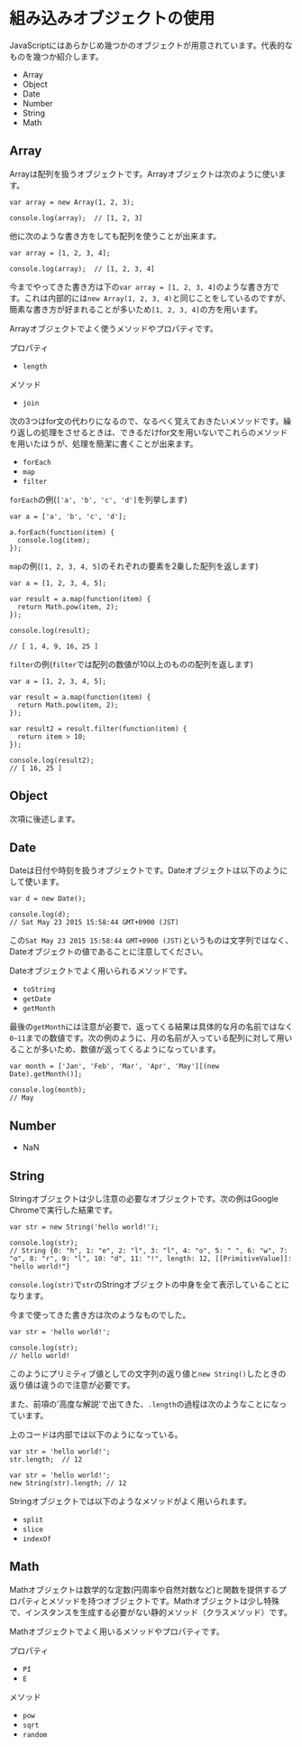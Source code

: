 # 組み込みオブジェクトの使用
JavaScriptにはあらかじめ幾つかのオブジェクトが用意されています。代表的なものを幾つか紹介します。

* Array
* Object
* Date
* Number
* String
* Math

## Array
Arrayは配列を扱うオブジェクトです。Arrayオブジェクトは次のように使います。

```
var array = new Array(1, 2, 3);

console.log(array);  // [1, 2, 3]
```
他に次のような書き方をしても配列を使うことが出来ます。

```
var array = [1, 2, 3, 4];

console.log(array);  // [1, 2, 3, 4]
```

今までやってきた書き方は下の`var array = [1, 2, 3, 4]`のような書き方です。これは内部的には`new Array(1, 2, 3, 4)`と同じことをしているのですが、簡素な書き方が好まれることが多いため`[1, 2, 3, 4]`の方を用います。

Arrayオブジェクトでよく使うメソッドやプロパティです。

プロパティ
 * `length`

メソッド
 * `join`

次の3つはfor文の代わりになるので、なるべく覚えておきたいメソッドです。繰り返しの処理をさせるときは、できるだけfor文を用いないでこれらのメソッドを用いたほうが、処理を簡潔に書くことが出来ます。
 * `forEach`
 * `map`
 * `filter`

`forEach`の例(`['a', 'b', 'c', 'd']`を列挙します)

```
var a = ['a', 'b', 'c', 'd'];

a.forEach(function(item) {
  console.log(item);
});
```

`map`の例(`[1, 2, 3, 4, 5]`のそれぞれの要素を2乗した配列を返します)

```
var a = [1, 2, 3, 4, 5];

var result = a.map(function(item) {
  return Math.pow(item, 2);
});

console.log(result);

// [ 1, 4, 9, 16, 25 ]
```

`filter`の例(`filter`では配列の数値が10以上のものの配列を返します)

```
var a = [1, 2, 3, 4, 5];

var result = a.map(function(item) {
  return Math.pow(item, 2);
});

var result2 = result.filter(function(item) {
  return item > 10;
});

console.log(result2);
// [ 16, 25 ]
```

## Object
次項に後述します。

## Date
Dateは日付や時刻を扱うオブジェクトです。Dateオブジェクトは以下のようにして使います。

```
var d = new Date();

console.log(d);
// Sat May 23 2015 15:58:44 GMT+0900 (JST)
```

この`Sat May 23 2015 15:58:44 GMT+0900 (JST)`というものは文字列ではなく、Dateオブジェクトの値であることに注意してください。

Dateオブジェクトでよく用いられるメソッドです。
 * `toString`
 * `getDate`
 * `getMonth`

最後の`getMonth`には注意が必要で、返ってくる結果は具体的な月の名前ではなく`0~11`までの数値です。次の例のように、月の名前が入っている配列に対して用いることが多いため、数値が返ってくるようになっています。

```
var month = ['Jan', 'Feb', 'Mar', 'Apr', 'May'][(new Date).getMonth()];

console.log(month);
// May
```

## Number
 * NaN

## String
Stringオブジェクトは少し注意の必要なオブジェクトです。次の例はGoogle Chromeで実行した結果です。

```
var str = new String('hello world!');

console.log(str);
// String {0: "h", 1: "e", 2: "l", 3: "l", 4: "o", 5: " ", 6: "w", 7: "o", 8: "r", 9: "l", 10: "d", 11: "!", length: 12, [[PrimitiveValue]]: "hello world!"}
```

`console.log(str)`で`str`のStringオブジェクトの中身を全て表示していることになります。

今まで使ってきた書き方は次のようなものでした。

```
var str = 'hello world!';

console.log(str);
// hello world!
```

このようにプリミティブ値としての文字列の返り値と`new String()`したときの返り値は違うので注意が必要です。

また、前項の'高度な解説'で出てきた、`.length`の過程は次のようなことになっています。

上のコードは内部では以下のようになっている。

```
var str = 'hello world!';
str.length;  // 12
```

```
var str = 'hello world!';
new String(str).length; // 12
```

Stringオブジェクトでは以下のようなメソッドがよく用いられます。
 * `split`
 * `slice`
 * `indexOf`

## Math
Mathオブジェクトは数学的な定数(円周率や自然対数など)と関数を提供するプロパティとメソッドを持つオブジェクトです。Mathオブジェクトは少し特殊で、インスタンスを生成する必要がない静的メソッド（クラスメソッド）です。

Mathオブジェクトでよく用いるメソッドやプロパティです。

プロパティ
 * `PI`
 * `E`

メソッド
 * `pow`
 * `sqrt`
 * `random`
